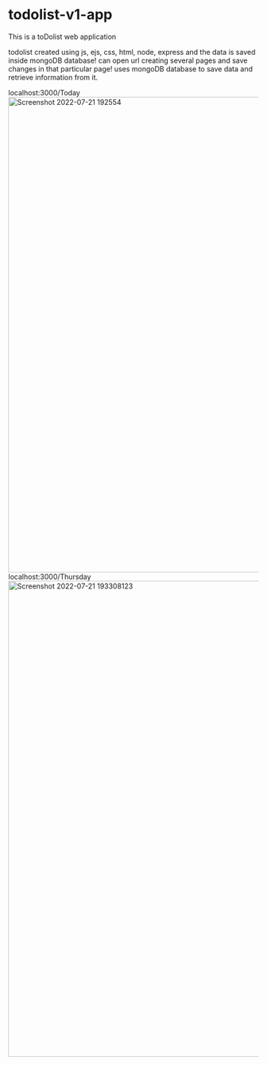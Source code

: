 # todolist-v1-app
This is a toDolist web application

todolist created using js, ejs, css, html, node, express and the data is saved inside mongoDB database!
can open url creating several pages and save changes in that particular page!
uses mongoDB database to save data and retrieve information from it.

localhost:3000/Today
<img width="958" alt="Screenshot 2022-07-21 192554" src="https://user-images.githubusercontent.com/87849881/180180266-3a365761-38f0-477d-b44d-cfb8c5a7caad.png">
localhost:3000/Thursday
<img width="959" alt="Screenshot 2022-07-21 193308123" src="https://user-images.githubusercontent.com/87849881/180181502-d54aa084-e612-4c82-98c5-82298f696ed1.png">
